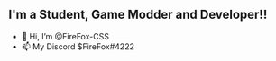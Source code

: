 ## I'm a Student, Game Modder and Developer!!


- 👋 Hi, I’m @FireFox-CSS
- 📫 My Discord $FireFox#4222

<!---
FireFox-CSS/FireFox-CSS is a ✨ special ✨ repository because its `README.md` (this file) appears on your GitHub profile.
You can click the Preview link to take a look at your changes.
--->
